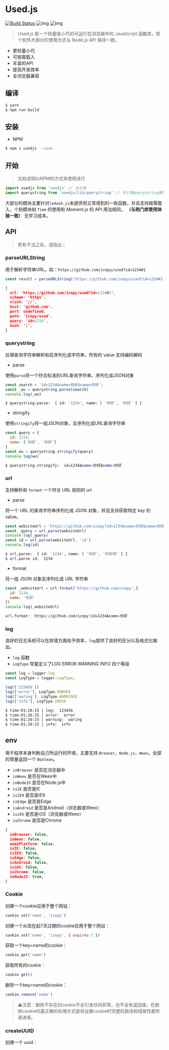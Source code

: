 # Used.js

[![Build Status](https://www.travis-ci.org/icepy/used.svg?branch=master)](https://www.travis-ci.org/icepy/used) ![img](https://img.shields.io/github/license/icepy/used.svg) ![img](https://img.shields.io/github/last-commit/icepy/used/master.svg)

> Used.js 是一个轻量级小巧的可运行在浏览器中的 JavaScript 函数库，除个别外大部分的使用方式与 Node.js API 保持一致。

- 更轻量小巧
- 可按需载入
- 丰富的API
- 提高开发效率
- 全浏览器兼容

## 编译

```bash
$ yarn
$ npm run build
```

## 安装

- NPM

```bash
$ npm i usedjs --save
```

## 开始

>文档说明以NPM的方式来使用进行

```javascript
import usedjs from 'usedjs' // 全引用
import querystring from 'usedjs/lib/querystring' // 仅引用querystring模块
```

大部分的模块主要针对`lodash.js`未提供但又常用到的一些函数，并且支持按需载入，个别模块如 `Time` 的使用和 Moment.js 的 API 用法相同， **（与热门库使用体验一致）** 无学习成本。

## API

> 若有不当之处，请指出；

### parseURLString

用于解析字符串URL，如：`https://github.com/icepy/used?id=1234#1`

```javascript
const result = parseURLString('https://github.com/icepy/used?id=1234#1')
```

```json
{
  url: 'https://github.com/icepy/used?id=1234#1',
  scheme: 'https',
  slash: '//',
  host: 'github.com',
  port: undefined,
  path: 'icepy/used',
  query: 'id=1234',
  hash: '1',
}
```

### querystring

处理查询字符串解析和反序列化成字符串，所有的 value 支持编码解码

- parse

使用`parse`将一个符合标准的URL查询字符串，序列化成JSON对象

```javascript
const search = 'id=1234&name=你好&name=你好';
const _wu = querystring.parse(search)
console.log(_wu)
```

```bash
$ querystring.parse:  { id: '1234', name: [ '你好', '你好' ] }
```

- stringify

使用`stringify`将一组JSON对象，反序列化成URL查询字符串

```javascript
const query = {
  id: 1234,
  name: ['你好', '你好']
}
const wu = querystring.stringify(query)
console.log(wu)
```

```bash
$ querystring.stringify:  id=1234&name=你好&name=你好
```

### url

支持解析和 `format` 一个符合 URL 规则的 url

- parse

将一个 URL 的查询字符串序列化成 JSON 对象，并且支持获取特定 key 的 value。

```javascript
const websiteUrl = 'https://github.com/icepy?id=1234&name=你好&name=你好吧'
const _query = url.parse(websiteUrl)
console.log(_query)
const id = url.parse(websiteUrl, 'id')
console.log(id)

```

```bash
$ url.parse:  { id: '1234', name: [ '你好', '你好吧' ] }
$ url.parse id:  1234
```

- format

将一组 JSON 对象反序列化成 URL 字符串

```javascript
const _websiteUrl = url.format('https://github.com/icepy',{
  id: 1234,
  name: '你好'
})
console.log(_websiteUrl)
```

```bash
url.format:  https://github.com/icepy?id=1234&name=你好
```

### log

良好的日志系统可以在排错方面给予效率，`log`提供了良好的区分以及格式化输出。

- `log` 函数
- `LogType` 常量定义了LOG ERROR WARNING INFO 四个等级

```javascript
const log = logger.log
const LogType = logger.LogType;

log(['123456'])
log(['error'], LogType.ERROR)
log(['waring'], LogType.WARNING)
log(['info'], LogType.INFO)
```

```bash
$ time:01:26:15 | log:  123456
$ time:01:26:15 | error:  error
$ time:01:26:15 | warning:  waring
$ time:01:26:15 | info:  info
```

## env

用于程序本身判断自己所运行的环境，主要支持 `Browser`，`Node.js`，`Weex`，全部的常量返回一个 `Boolean`。

- `inBrowser` 是否在浏览器中
- `inWeex` 是否在Weex中
- `inNodeJS` 是否在Node.js中
- `isIE` 是否是IE
- `isIE9` 是否是IE9
- `isEdge` 是否是Edge
- `isAndroid` 是否是Android（浏览器或Weex）
- `isiOS` 是否是iOS（浏览器或Weex）
- `isChrome` 是否是Chrome

```json
{
  inBrowser: false,
  inWeex: false,
  weexPlatform: false,
  isIE: false,
  isIE9: false,
  isEdge: false,
  isAndroid: false,
  isiOS: false,
  isChrome: false,
  inNodeJS: true,
}
```

### Cookie

创建一个cookie应用于整个网站：

```javascript
cookie.set('name', 'icepy')
```

创建一个从现在起7天过期的cookie应用于整个网站：

```javascript
cookie.set('name', 'icepy', { expires:7 })
```

获取一个key=name的cookie：

```javascript
cookie.get('name')
```

获取所有的cookie：

```javascript
cookie.get()
```

删除一个key=name的cookie：

```javascript
cookie.remove('name')
```

> ⚠️注意：删除不存在的cookie不会引发任何异常，也不会有返回值，在删除cookie时最正确的处理方式是将设置cookie时完整的路径和域属性都传递进来。

### createUUID

创建一个 uuid：

```javascript

```